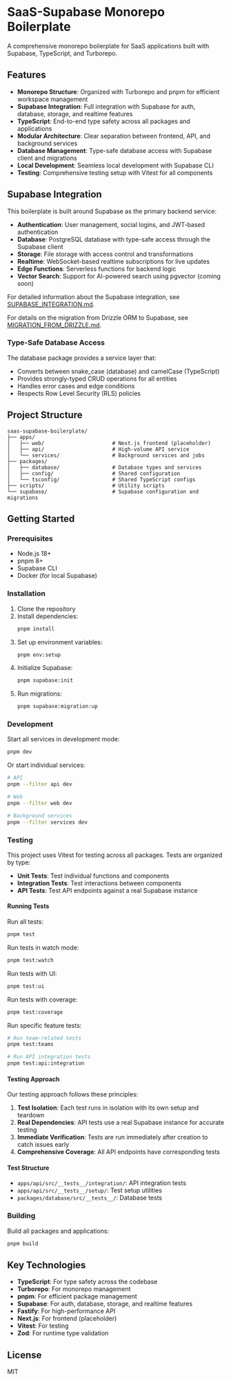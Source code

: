 # SaaS-Supabase Monorepo Boilerplate

A comprehensive monorepo boilerplate for SaaS applications built with Supabase, TypeScript, and Turborepo.

## Features

- **Monorepo Structure**: Organized with Turborepo and pnpm for efficient workspace management
- **Supabase Integration**: Full integration with Supabase for auth, database, storage, and realtime features
- **TypeScript**: End-to-end type safety across all packages and applications
- **Modular Architecture**: Clear separation between frontend, API, and background services
- **Database Management**: Type-safe database access with Supabase client and migrations
- **Local Development**: Seamless local development with Supabase CLI
- **Testing**: Comprehensive testing setup with Vitest for all components

## Supabase Integration

This boilerplate is built around Supabase as the primary backend service:

- **Authentication**: User management, social logins, and JWT-based authentication
- **Database**: PostgreSQL database with type-safe access through the Supabase client
- **Storage**: File storage with access control and transformations
- **Realtime**: WebSocket-based realtime subscriptions for live updates
- **Edge Functions**: Serverless functions for backend logic
- **Vector Search**: Support for AI-powered search using pgvector (coming soon)

For detailed information about the Supabase integration, see [SUPABASE_INTEGRATION.md](docs/SUPABASE_INTEGRATION.md).

For details on the migration from Drizzle ORM to Supabase, see [MIGRATION_FROM_DRIZZLE.md](docs/MIGRATION_FROM_DRIZZLE.md).

### Type-Safe Database Access

The database package provides a service layer that:

- Converts between snake_case (database) and camelCase (TypeScript)
- Provides strongly-typed CRUD operations for all entities
- Handles error cases and edge conditions
- Respects Row Level Security (RLS) policies

## Project Structure

```
saas-supabase-boilerplate/
├── apps/
│   ├── web/                      # Next.js frontend (placeholder)
│   ├── api/                      # High-volume API service
│   └── services/                 # Background services and jobs
├── packages/
│   ├── database/                 # Database types and services
│   ├── config/                   # Shared configuration
│   └── tsconfig/                 # Shared TypeScript configs
├── scripts/                      # Utility scripts
└── supabase/                     # Supabase configuration and migrations
```

## Getting Started

### Prerequisites

- Node.js 18+
- pnpm 8+
- Supabase CLI
- Docker (for local Supabase)

### Installation

1. Clone the repository
2. Install dependencies:
   ```bash
   pnpm install
   ```
3. Set up environment variables:
   ```bash
   pnpm env:setup
   ```
4. Initialize Supabase:
   ```bash
   pnpm supabase:init
   ```
5. Run migrations:
   ```bash
   pnpm supabase:migration:up
   ```

### Development

Start all services in development mode:

```bash
pnpm dev
```

Or start individual services:

```bash
# API
pnpm --filter api dev

# Web
pnpm --filter web dev

# Background services
pnpm --filter services dev
```

### Testing

This project uses Vitest for testing across all packages. Tests are organized by type:

- **Unit Tests**: Test individual functions and components
- **Integration Tests**: Test interactions between components
- **API Tests**: Test API endpoints against a real Supabase instance

#### Running Tests

Run all tests:

```bash
pnpm test
```

Run tests in watch mode:

```bash
pnpm test:watch
```

Run tests with UI:

```bash
pnpm test:ui
```

Run tests with coverage:

```bash
pnpm test:coverage
```

Run specific feature tests:

```bash
# Run team-related tests
pnpm test:teams

# Run API integration tests
pnpm test:api:integration
```

#### Testing Approach

Our testing approach follows these principles:

1. **Test Isolation**: Each test runs in isolation with its own setup and teardown
2. **Real Dependencies**: API tests use a real Supabase instance for accurate testing
3. **Immediate Verification**: Tests are run immediately after creation to catch issues early
4. **Comprehensive Coverage**: All API endpoints have corresponding tests

#### Test Structure

- `apps/api/src/__tests__/integration/`: API integration tests
- `apps/api/src/__tests__/setup/`: Test setup utilities
- `packages/database/src/__tests__/`: Database tests

### Building

Build all packages and applications:

```bash
pnpm build
```

## Key Technologies

- **TypeScript**: For type safety across the codebase
- **Turborepo**: For monorepo management
- **pnpm**: For efficient package management
- **Supabase**: For auth, database, storage, and realtime features
- **Fastify**: For high-performance API
- **Next.js**: For frontend (placeholder)
- **Vitest**: For testing
- **Zod**: For runtime type validation

## License

MIT 
